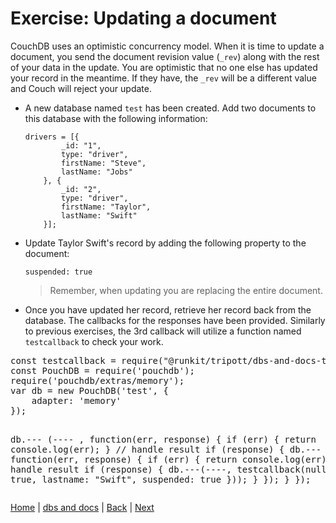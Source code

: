 # Exercise: Updating a document

CouchDB uses an optimistic concurrency model.  When it is time to update a document, you send the document revision value (`_rev`) along with the rest of your data in the update.  You are optimistic that no one else has updated your record in the meantime.  If they have, the `_rev` will be a different value and Couch will reject your update.

- A new database named `test` has been created.  Add two documents to this database with the following information:

  ```
  drivers = [{
          _id: "1",
          type: "driver",
          firstName: "Steve",
          lastName: "Jobs"
      }, {
          _id: "2",
          type: "driver",
          firstName: "Taylor",
          lastName: "Swift"
      }];
  ```
- Update Taylor Swift's record by adding the following property to the document:

  ```
  suspended: true
  ```

  > Remember, when updating you are replacing the entire document.

- Once you have updated her record, retrieve her record back from the database.  The callbacks for the responses have been provided.  Similarly to previous exercises, the 3rd callback will utilize a function named `testcallback` to check your work.


<div class="tonic">
<pre>
const testcallback = require("@runkit/tripott/dbs-and-docs-test-update/1.0.5");
const PouchDB = require('pouchdb');
require('pouchdb/extras/memory');
var db = new PouchDB('test', {
    adapter: 'memory'
});


db.--- (---- , function(err, response) {
    if (err) {
        return console.log(err);
    }
    // handle result
    if (response) {
        db.--- (----, function(err, response) {
            if (err) {
                return console.log(err);
            }
            // handle result
            if (response) {
                db.---(----, testcallback(null, {
                    ok: true,
                    lastname: "Swift",
                    suspended: true
                }));
            }
        });
    }
});
</pre>

</div>


[Home](/)  |  [dbs and docs](/dbs-and-docs)  |  [Back](/dbs-and-docs/5)  |  [Next](/dbs-and-docs/7)   
